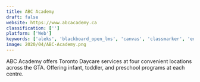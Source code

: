 ```yaml
---
title: ABC Academy
draft: false 
website: https://www.abcacademy.ca
classification: ['']
platform: ['Web']
keywords: ['aleks', 'blackboard_open_lms', 'canvas', 'classmarker', 'edsby', 'engrade', 'examsoft', 'examview_assessment_suite', 'istation', 'kahoot!', 'nwea_assessments', 'nearpod', 'poll_everywhere', 'survey_anyplace', 'testout_corporation', 'turningpoint']
image: 2020/04/ABC-Academy.png
---
```

ABC Academy offers Toronto Daycare services at four convenient locations across the GTA. Offering infant, toddler, and preschool programs at each centre.